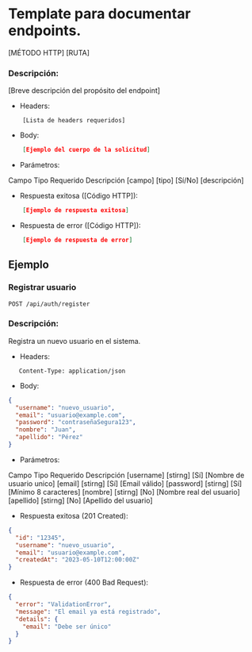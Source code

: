 # Template para documentar endpoints.

[MÉTODO HTTP] [RUTA]

### Descripción:

[Breve descripción del propósito del endpoint]

- Headers:

```http
    [Lista de headers requeridos]
```

- Body:

```json
    [Ejemplo del cuerpo de la solicitud]
```

- Parámetros:

Campo Tipo Requerido Descripción
[campo] [tipo] [Sí/No] [descripción]

- Respuesta exitosa ([Código HTTP]):

```json
    [Ejemplo de respuesta exitosa]
```

- Respuesta de error ([Código HTTP]):

```json
    [Ejemplo de respuesta de error]
```

## Ejemplo

### Registrar usuario

`POST /api/auth/register`

### Descripción:

Registra un nuevo usuario en el sistema.

- Headers:

```http
   Content-Type: application/json
```

- Body:

```json
{
  "username": "nuevo_usuario",
  "email": "usuario@example.com",
  "password": "contraseñaSegura123",
  "nombre": "Juan",
  "apellido": "Pérez"
}
```

- Parámetros:

Campo Tipo Requerido Descripción
[username] [stirng] [Sí] [Nombre de usuario unico]
[email] [stirng] [Sí] [Email válido]
[password] [stirng] [Sí] [Mínimo 8 caracteres]
[nombre] [stirng] [No] [Nombre real del usuario]
[apellido] [stirng] [No] [Apellido del usuario]

- Respuesta exitosa (201 Created):

```json
{
  "id": "12345",
  "username": "nuevo_usuario",
  "email": "usuario@example.com",
  "createdAt": "2023-05-10T12:00:00Z"
}
```

- Respuesta de error (400 Bad Request):

```json
{
  "error": "ValidationError",
  "message": "El email ya está registrado",
  "details": {
    "email": "Debe ser único"
  }
}
```
